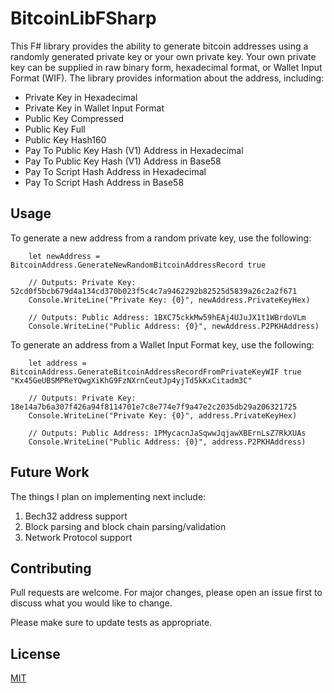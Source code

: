 # BitcoinLibFSharp

This F# library provides the ability to generate bitcoin addresses using a randomly generated private key or your own private key. Your own private key can be supplied in raw binary form, hexadecimal format, or Wallet Input Format (WIF). The library provides information about the address, including: 
* Private Key in Hexadecimal
* Private Key in Wallet Input Format
* Public Key Compressed
* Public Key Full
* Public Key Hash160
* Pay To Public Key Hash (V1) Address in Hexadecimal
* Pay To Public Key Hash (V1) Address in Base58
* Pay To Script Hash Address in Hexadecimal
* Pay To Script Hash Address in Base58

## Usage

To generate a new address from a random private key, use the following:
```f#
    let newAddress = BitcoinAddress.GenerateNewRandomBitcoinAddressRecord true
    
    // Outputs: Private Key: 52cd0f5bcb679d4a134cd370b023f5c4c7a9462292b82525d5839a26c2a2f671 
    Console.WriteLine("Private Key: {0}", newAddress.PrivateKeyHex)
    
    // Outputs: Public Address: 1BXC75ckkMw59hEAj4UJuJX1t1WBrdoVLm
    Console.WriteLine("Public Address: {0}", newAddress.P2PKHAddress)
```

To generate an address from a Wallet Input Format key, use the following:
```f#
    let address = BitcoinAddress.GenerateBitcoinAddressRecordFromPrivateKeyWIF true "Kx45GeUBSMPReYQwgXiKhG9FzNXrnCeutJp4yjTd5kKxCitadm3C"
    
    // Outputs: Private Key: 18e14a7b6a307f426a94f8114701e7c8e774e7f9a47e2c2035db29a206321725 
    Console.WriteLine("Private Key: {0}", address.PrivateKeyHex)
    
    // Outputs: Public Address: 1PMycacnJaSqwwJqjawXBErnLsZ7RkXUAs
    Console.WriteLine("Public Address: {0}", address.P2PKHAddress)
```

## Future Work
The things I plan on implementing next include:
1) Bech32 address support
2) Block parsing and block chain parsing/validation
3) Network Protocol support

## Contributing
Pull requests are welcome. For major changes, please open an issue first to discuss what you would like to change.

Please make sure to update tests as appropriate.

## License
[MIT](https://choosealicense.com/licenses/mit/)
